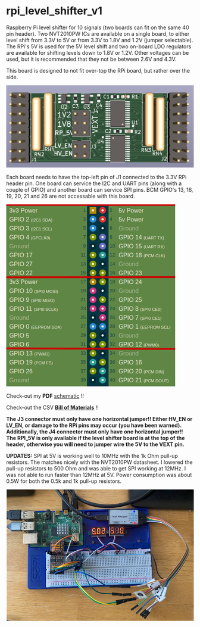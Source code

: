 # rpi_level_shifter_v1
Raspberry Pi level shifter for 10 signals (two boards can fit on the same 40 pin header). Two NVT2010PW ICs are available on a single board, to either level shift from 3.3V to 5V or from 3.3V to 1.8V and 1.2V (jumper selectable). The RPi's 5V is used for the 5V level shift and two on-board LDO regulators are available for shifting levels down to 1.8V or 1.2V. Other voltages can be used, but it is recommended that they not be between 2.6V and 4.3V.  

This board is designed to not fit over-top the RPi board, but rather over the side.

![picture](https://github.com/charkster/rpi_level_shifter_v1/blob/main/rpi_level_shifter_v1_pcb.png)

Each board needs to have the top-left pin of J1 connected to the 3.3V RPi header pin. One board can service the I2C and UART pins (along with a couple of GPIO) and another board can service SPI pins. BCM GPIO's 13, 16, 19, 20, 21 and 26 are not accessable with this board.

![picture](https://github.com/charkster/rpi_level_shifter_v1/blob/main/rpi_pinout.png)

Check-out my **PDF** [schematic](https://github.com/charkster/rpi_level_shifter_v1/blob/main/rpi_8x2_v1.pdf) !!

Check-out the CSV [**Bill of Materials**](https://github.com/charkster/rpi_level_shifter_v1/blob/main/rpi_8x2_v1_BOM.csv) !!

**The J3 connector must only have one horizontal jumper!! Either HV_EN or LV_EN, or damage to the RPi pins may occur (you have been warned). Additionally, the J4 connector must only have one horizontal jumper!! The RPI_5V is only available if the level shifter board is at the top of the header, otherwise you will need to jumper wire the 5V to the VEXT pin.**


**UPDATES:**
SPI at 5V is working well to 10MHz with the 1k Ohm pull-up resistors. The matches nicely with the NVT2010PW datasheet. I lowered the pull-up resistors to 500 Ohm and was able to get SPI working at 12MHz. I was not able to run faster than 12MHz at 5V. Power consumption was about 0.5W for both the 0.5k and 1k pull-up resistors.

![picture](https://github.com/charkster/rpi_level_shifter_v1/blob/main/rpi_level_shifter_photo_1.png) 
